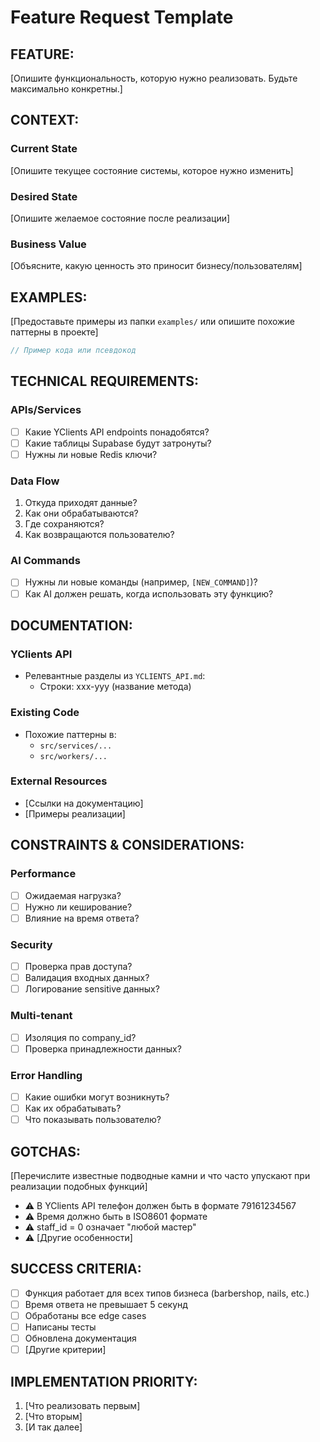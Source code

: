 # Feature Request Template

## FEATURE:

[Опишите функциональность, которую нужно реализовать. Будьте максимально конкретны.]

## CONTEXT:

### Current State
[Опишите текущее состояние системы, которое нужно изменить]

### Desired State
[Опишите желаемое состояние после реализации]

### Business Value
[Объясните, какую ценность это приносит бизнесу/пользователям]

## EXAMPLES:

[Предоставьте примеры из папки `examples/` или опишите похожие паттерны в проекте]

```javascript
// Пример кода или псевдокод
```

## TECHNICAL REQUIREMENTS:

### APIs/Services
- [ ] Какие YClients API endpoints понадобятся?
- [ ] Какие таблицы Supabase будут затронуты?
- [ ] Нужны ли новые Redis ключи?

### Data Flow
1. Откуда приходят данные?
2. Как они обрабатываются?
3. Где сохраняются?
4. Как возвращаются пользователю?

### AI Commands
- [ ] Нужны ли новые команды (например, `[NEW_COMMAND]`)?
- [ ] Как AI должен решать, когда использовать эту функцию?

## DOCUMENTATION:

### YClients API
- Релевантные разделы из `YCLIENTS_API.md`:
  - Строки: xxx-yyy (название метода)

### Existing Code
- Похожие паттерны в:
  - `src/services/...`
  - `src/workers/...`

### External Resources
- [Ссылки на документацию]
- [Примеры реализации]

## CONSTRAINTS & CONSIDERATIONS:

### Performance
- [ ] Ожидаемая нагрузка?
- [ ] Нужно ли кеширование?
- [ ] Влияние на время ответа?

### Security
- [ ] Проверка прав доступа?
- [ ] Валидация входных данных?
- [ ] Логирование sensitive данных?

### Multi-tenant
- [ ] Изоляция по company_id?
- [ ] Проверка принадлежности данных?

### Error Handling
- [ ] Какие ошибки могут возникнуть?
- [ ] Как их обрабатывать?
- [ ] Что показывать пользователю?

## GOTCHAS:

[Перечислите известные подводные камни и что часто упускают при реализации подобных функций]

- ⚠️ В YClients API телефон должен быть в формате 79161234567
- ⚠️ Время должно быть в ISO8601 формате
- ⚠️ staff_id = 0 означает "любой мастер"
- ⚠️ [Другие особенности]

## SUCCESS CRITERIA:

- [ ] Функция работает для всех типов бизнеса (barbershop, nails, etc.)
- [ ] Время ответа не превышает 5 секунд
- [ ] Обработаны все edge cases
- [ ] Написаны тесты
- [ ] Обновлена документация
- [ ] [Другие критерии]

## IMPLEMENTATION PRIORITY:

1. [Что реализовать первым]
2. [Что вторым]
3. [И так далее]